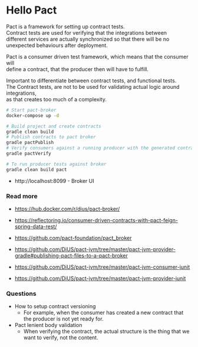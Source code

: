 # Hello Pact

Pact is a framework for setting up contract tests.  
Contract tests are used for verifying that the integrations between   
different services are actually synchronized so that there will be no  
unexpected behaviours after deployment.

Pact is a consumer driven test framework, which means that the consumer will  
define a contract, that the producer then will have to fulfill. 

Important to differentiate between contract tests, and functional tests.  
The Contract tests, are not to be used for validating actual logic around integrations,  
as that creates too much of a complexity.


 
```bash
# Start pact-broker
docker-compose up -d

# Build project and create contracts
gradle clean build
# Publish contracts to pact broker
gradle pactPublish
# Verify consumers against a running producer with the generated contracts, as a smoketest
gradle pactVerify

# To run producer tests against broker
gradle clean build pact
```

* http://localhost:8099 - Broker UI


### Read more
* https://hub.docker.com/r/dius/pact-broker/
* https://reflectoring.io/consumer-driven-contracts-with-pact-feign-spring-data-rest/
* https://github.com/pact-foundation/pact_broker

* https://github.com/DiUS/pact-jvm/tree/master/pact-jvm-provider-gradle#publishing-pact-files-to-a-pact-broker
* https://github.com/DiUS/pact-jvm/tree/master/pact-jvm-consumer-junit
* https://github.com/DiUS/pact-jvm/tree/master/pact-jvm-provider-junit


### Questions

* How to setup contract versioning
  - For example, when the consumer has created a new contract that the producer is not yet ready for.
* Pact lenient body validation
  - When verifying the contract, the actual structure is the thing that we want to verify, not the content.